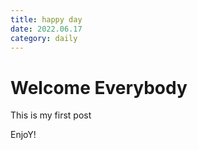 ```yaml
---
title: happy day
date: 2022.06.17
category: daily
---
```


# Welcome Everybody

This is my first post

EnjoY!
